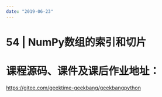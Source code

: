 ```yaml
---
date: "2019-06-23"
---  
```

      
# 54 | NumPy数组的索引和切片
# 课程源码、课件及课后作业地址：

<https://gitee.com/geektime-geekbang/geekbangpython>

<!-- [[[read_end]]] -->